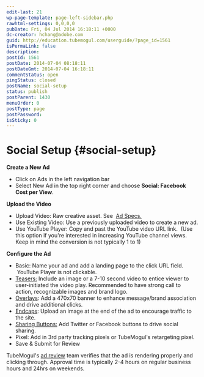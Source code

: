 ```yaml
---
edit-last: 21
wp-page-template: page-left-sidebar.php
rawhtml-settings: 0,0,0,0
pubDate: Fri, 04 Jul 2014 16:18:11 +0000
dc-creator: hchang@adobe.com
guid: http://education.tubemogul.com/userguide/?page_id=1561
isPermaLink: false
description: 
postId: 1561
postDate: 2014-07-04 08:18:11
postDateGmt: 2014-07-04 16:18:11
commentStatus: open
pingStatus: closed
postName: social-setup
status: publish
postParent: 1430
menuOrder: 0
postType: page
postPassword: 
isSticky: 0
---
```


# Social Setup {#social-setup}

**Create a New Ad**

* Click on Ads in the left navigation bar
* Select New Ad in the top right corner and&nbsp;choose&nbsp;**Social: Facebook Cost per View**.

**Upload the Video**

* Upload Video: Raw creative asset. See&nbsp; [Ad Specs.](../../../user-guide/planning/ad-formats/ad-specs.md)
* Use Existing Video: Use a previously uploaded video to create a new ad.
* Use YouTube Player: Copy and past the YouTube video URL link. &nbsp;(Use this option if you're interested in increasing YouTube channel views. Keep in mind the conversion is not typically 1 to 1)

**Configure the Ad**

* Basic: Name your ad and add a landing page to the click URL field. &nbsp;YouTube Player is not clickable.
* [Teasers:](/user-guide/execution/ad-unit-setup/teasers-endcaps/) Include an image or a 7-10 second video to entice viewer to user-initiated&nbsp;the video play. Recommended to have strong call to action, recognizable images and brand logo.
* [Overlays](overlay.md): Add a 470x70 banner to enhance message/brand association and drive additional clicks.
* [Endcaps](/user-guide/execution/ad-unit-setup/teasers-endcaps/): Upload an image at the end of the ad to encourage traffic to the site.
* [Sharing Buttons:](sharing-buttons.md) Add Twitter or Facebook buttons to drive social sharing.
* Pixel: Add in 3rd party tracking pixels or TubeMogul's retargeting pixel.
* Save & Submit for Review

TubeMogul's [ad review](ad-reviews.md) team verifies that the ad is rendering properly and clicking through. Approval time is typically 2-4 hours on regular business hours and 24hrs on weekends. 